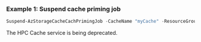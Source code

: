 ### Example 1: Suspend cache priming job
```powershell
Suspend-AzStorageCacheCachPrimingJob -CacheName "myCache" -ResourceGroupName "myResourceGroup" -PrimingJobName "myPrimingJob"
```

The HPC Cache service is being deprecated.

